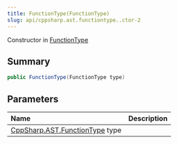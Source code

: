 ```yaml
---
title: FunctionType(FunctionType)
slug: api/cppsharp.ast.functiontype..ctor-2
---
```

Constructor in [FunctionType](/api/cppsharp/ast/functiontype)

## Summary



```csharp
public FunctionType(FunctionType type)
```

## Parameters

|Name|Description|
|:---|:---|
|[CppSharp.AST.FunctionType](/api/cppsharp/ast/functiontype) type||

